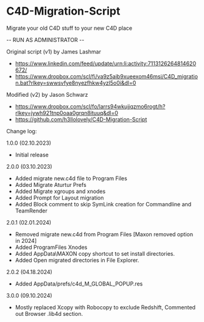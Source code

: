 # C4D-Migration-Script
Migrate your old C4D stuff to your new C4D place

-- RUN AS ADMINISTRATOR --

Original script (v1) by James Lashmar
- https://www.linkedin.com/feed/update/urn:li:activity:7113126264814620672/
- https://www.dropbox.com/scl/fi/va9z5aib9xueexom46msi/C4D_migration.bat?rlkey=swwsvfye8nyezfhkw4yzl5o0i&dl=0
 
Modified (v2) by Jason Schwarz
- https://www.dropbox.com/scl/fo/larrs94wkujjqzmo6rogt/h?rlkey=jywh921tnp0oaa0grqn8ituuq&dl=0
- https://github.com/h3llolovely/C4D-Migration-Script

Change log:

1.0.0 (02.10.2023) 
- Initial release

2.0.0 (03.10.2023) 
- Added migrate new.c4d file to Program Files
- Added Migrate Aturtur Prefs
- Added Migrate xgroups and xnodes
- Added Prompt for Layout migration
- Added Block comment to skip SymLink creation for Commandline and TeamRender

2.0.1 (02.01.2024) 
- Removed migrate new.c4d from Program Files [Maxon removed option in 2024]
- Added ProgramFiles Xnodes
- Added AppData\MAXON copy shortcut to set install directories.
- Added Open migrated directories in File Explorer.

2.0.2 (04.18.2024)
- Added AppData/prefs/c4d_M_GLOBAL_POPUP.res

3.0.0 (09.10.2024)
- Mostly replaced Xcopy with Robocopy to exclude Redshift, Commented out Browser .lib4d section.
